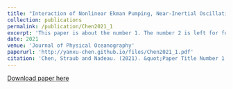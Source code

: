 ```yaml
---
title: "Interaction of Nonlinear Ekman Pumping, Near-Inertial Oscillations, and Geostrophic Turbulence in an Idealized Coupled Model"
collection: publications
permalink: /publication/Chen2021_1
excerpt: 'This paper is about the number 1. The number 2 is left for future work.'
date: 2021
venue: 'Journal of Physical Oceanography'
paperurl: 'http://yanxu-chen.github.io/files/Chen2021_1.pdf'
citation: 'Chen, Straub and Nadeau. (2021). &quot;Paper Title Number 1.&quot; <i>Journal 1</i>. 1(1).'
---
```

[Download paper here](http://yanxu-chen.github.io/files/Chen2021_1.pdf)

